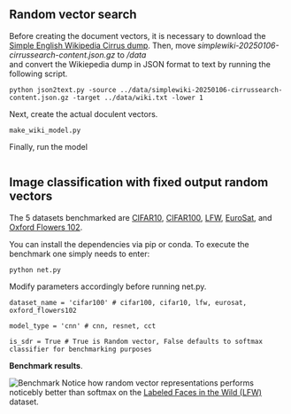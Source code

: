 ## Random vector search 
Before creating the document vectors, it is necessary to download the 
[Simple English Wikipedia Cirrus dump]( https://dumps.wikimedia.org/other/cirrussearch/20250106/simplewiki-20250106-cirrussearch-content.json.gz).
Then, move _simplewiki-20250106-cirrussearch-content.json.gz_ to _/data_  
and convert the Wikiepedia dump in JSON format to text by running the following script.
```
python json2text.py -source ../data/simplewiki-20250106-cirrussearch-content.json.gz -target ../data/wiki.txt -lower 1
```
Next, create the actual doculent vectors.
```
make_wiki_model.py
```
Finally, run the model
```

```
## Image classification with fixed output random vectors   
The 5 datasets benchmarked are [CIFAR10](https://www.cs.toronto.edu/~kriz/cifar.html), [CIFAR100](https://www.cs.toronto.edu/~kriz/cifar.html), 
[LFW](https://www.kaggle.com/datasets/atulanandjha/lfwpeople), [EuroSat](https://github.com/phelber/eurosat), and [Oxford Flowers 102](https://www.robots.ox.ac.uk/~vgg/data/flowers/102/).  

You can install the dependencies via pip or conda. To execute the benchmark one simply needs to enter:
```
python net.py 
```
Modify parameters accordingly before running net.py.

```
dataset_name = 'cifar100' # cifar100, cifar10, lfw, eurosat, oxford_flowers102

model_type = 'cnn' # cnn, resnet, cct

is_sdr = True # True is Random vector, False defaults to softmax classifier for benchmarking purposes  
```
   

    
**Benchmark results**.

![Benchmark](https://github.com/user-attachments/assets/3b2f35e0-0ece-4f62-88a6-16dca7f275ab)
 Notice how random vector representations performs noticebly better than softmax on the
 [Labeled Faces in the Wild (LFW)](https://www.kaggle.com/datasets/atulanandjha/lfwpeople) dataset.

